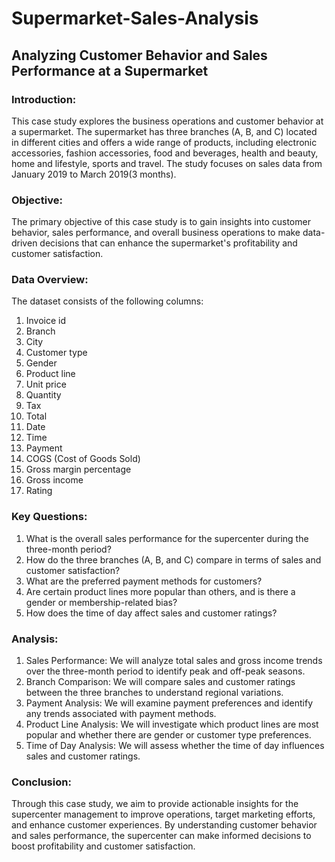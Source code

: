 # Supermarket-Sales-Analysis

## Analyzing Customer Behavior and Sales Performance at a Supermarket

### Introduction:
This case study explores the business operations and customer behavior at a supermarket. The supermarket has three branches (A, B, and C) located in different cities and offers a wide range of products, including electronic accessories, fashion accessories, food and beverages, health and beauty, home and lifestyle, sports and travel. The study focuses on sales data from January 2019 to March 2019(3 months).

### Objective:
The primary objective of this case study is to gain insights into customer behavior, sales performance, and overall business operations to make data-driven decisions that can enhance the supermarket's profitability and customer satisfaction.

### Data Overview:
The dataset consists of the following columns:

1. Invoice id
2. Branch
3. City
4. Customer type
5. Gender
6. Product line
7. Unit price
8. Quantity
9. Tax
10. Total
11. Date
12. Time
13. Payment
14. COGS (Cost of Goods Sold)
15. Gross margin percentage
16. Gross income
17. Rating

### Key Questions:
1. What is the overall sales performance for the supercenter during the three-month period?
2. How do the three branches (A, B, and C) compare in terms of sales and customer satisfaction?
3. What are the preferred payment methods for customers?
4. Are certain product lines more popular than others, and is there a gender or membership-related bias?
5. How does the time of day affect sales and customer ratings?


### Analysis:
1. Sales Performance: We will analyze total sales and gross income trends over the three-month period to identify peak and off-peak seasons.
2. Branch Comparison: We will compare sales and customer ratings between the three branches to understand regional variations.
3. Payment Analysis: We will examine payment preferences and identify any trends associated with payment methods.
4. Product Line Analysis: We will investigate which product lines are most popular and whether there are gender or customer type preferences.
5. Time of Day Analysis: We will assess whether the time of day influences sales and customer ratings.

### Conclusion:
Through this case study, we aim to provide actionable insights for the supercenter management to improve operations, target marketing efforts, and enhance customer experiences. By understanding customer behavior and sales performance, the supercenter can make informed decisions to boost profitability and customer satisfaction.
